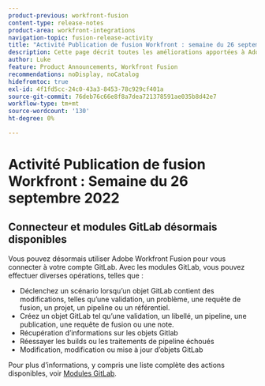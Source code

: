 ```yaml
---
product-previous: workfront-fusion
content-type: release-notes
product-area: workfront-integrations
navigation-topic: fusion-release-activity
title: "Activité Publication de fusion Workfront : semaine du 26 septembre 2022"
description: Cette page décrit toutes les améliorations apportées à Adobe Workfront Fusion durant la semaine du 19 septembre 2022.
author: Luke
feature: Product Announcements, Workfront Fusion
recommendations: noDisplay, noCatalog
hidefromtoc: true
exl-id: 4f1fd5cc-24c0-43a3-8453-78c929cf401a
source-git-commit: 76deb76c66e8f8a7dea721378591ae035b8d42e7
workflow-type: tm+mt
source-wordcount: '130'
ht-degree: 0%

---
```


# Activité Publication de fusion Workfront : Semaine du 26 septembre 2022

## Connecteur et modules GitLab désormais disponibles

Vous pouvez désormais utiliser Adobe Workfront Fusion pour vous connecter à votre compte GitLab. Avec les modules GitLab, vous pouvez effectuer diverses opérations, telles que :

* Déclenchez un scénario lorsqu’un objet GitLab contient des modifications, telles qu’une validation, un problème, une requête de fusion, un projet, un pipeline ou un référentiel.
* Créez un objet GitLab tel qu’une validation, un libellé, un pipeline, une publication, une requête de fusion ou une note.
* Récupération d’informations sur les objets Gitlab
* Réessayer les builds ou les traitements de pipeline échoués
* Modification, modification ou mise à jour d’objets GitLab

Pour plus d’informations, y compris une liste complète des actions disponibles, voir [Modules GitLab](/help/quicksilver/workfront-fusion/apps-and-their-modules/gitlab-modules.md).
